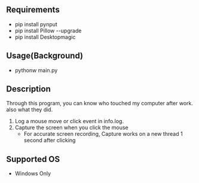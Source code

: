 ## Requirements
- pip install pynput
- pip install Pillow --upgrade
- pip install Desktopmagic

## Usage(Background)
- pythonw main.py

## Description
Through this program, you can know who touched my computer after work. also what they did.

1. Log a mouse move or click event in info.log.
2. Capture the screen when you click the mouse
    - For accurate screen recording, Capture works on a new thread 1 second after clicking

## Supported OS
- Windows Only
